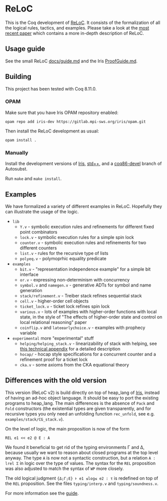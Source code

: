 # ReLoC

This is the Coq development of [ReLoC](https://cs.ru.nl/~dfrumin/reloc/).
It consists of the formalization of all the logical rules, tactics, and examples.
Please take a look at the [most recent paper](https://arxiv.org/abs/2006.13635) which contains a more in-depth description of ReLoC.

## Usage guide

See the small ReLoC [docs/guide.md](docs/guide.md) and the Iris [ProofGuide.md](https://gitlab.mpi-sws.org/iris/iris/blob/master/ProofGuide.md).

## Building

This project has been tested with Coq 8.11.0.

### OPAM

Make sure that you have Iris OPAM repository enabled:

    opam repo add iris-dev https://gitlab.mpi-sws.org/iris/opam.git

Then install the ReLoC development as usual:

    opam install .

### Manually

Install the development versions of [Iris](https://gitlab.mpi-sws.org/iris/iris/), [std++](https://gitlab.mpi-sws.org/iris/stdpp), and a [coq86-devel](https://github.com/uds-psl/autosubst/tree/coq86-devel) branch of Autosubst.

Run `make` and `make install`.

## Examples

We have formalized a variety of different examples in ReLoC. Hopefully
they can illustrate the usage of the logic.

- `lib`
  + `Y.v` - symbolic execution rules and refinements for different fixed point combinators
  + `lock.v` - symbolic execution rules for a simple spin lock
  + `counter.v` - symbolic execution rules and refinements for two different counters
  + `list.v` - rules for the recursive type of lists
  + `polyeq.v` - polymoprhic equality predicate
- `examples`
  + `bit.v` - "representation independence example" for a simple bit interface
  + `or.v` - expressing non-determinism with concurrency
  + `symbol.v` and `namegen.v` - generative ADTs for symbol and name generation
  + `stack/refinement.v` - Treiber stack refines sequential stack
  + `cell.v` - higher-order cell objects
  + `ticket_lock.v` - ticket lock refines spin lock
  + `various.v` - lots of examples with higher-order functions with local state, in the style of "The effects of higher-order state and control on local relational reasoning" paper
  + `coinflip.v` and `lateearlychoice.v` - examples with prophecy variable
- `experimental` more "experimental" stuff
  + `helping/helping_stack.v` - linearizability of stack with helping, see [this technical appendix](https://cs.ru.nl/~dfrumin/reloc/tech-appendix.pdf) for a detailed description
  + `hocap/` - hocap style specifications for a concurrent counter and a refinement proof for a ticket lock
  + `cka.v` - some axioms from the CKA equational theory

## Differences with the old version

This version (ReLoC v2) is build directly on top of heap_lang of [Iris](https://gitlab.mpi-sws.org/iris/iris/), instead of having an ad-hoc object language.
It should be easy to port the existing programs to heap_lang.
The main differences is the absence of `Pack` and `Fold` constructors (the existential types are given transparently, and for recursive types you only need an unfolding function `rec_unfold`, see e.g. `examples/stack/CG_stack.v`).

On the level of logic, the main proposition is now of the form

    REL e1 << e2 @ E : A

We found it beneficial to get rid of the typing environments Γ and Δ, because usually we want to reason about closed programs at the top level anyway.
The type `A` is now not a syntactic construction, but a relation `A : lrel Σ` in logic over the type of values.
The syntax for the `REL` proposition was also adjusted to match the syntax of `WP` more closely.

The old logical judgment `{Δ;Γ;E} ⊧ e1 ≤log≤ e2 : τ` is redefined on top of the `REL` proposition.
See the files `typing/interp.v` and `typing/soundness.v`.

For more information see the [guide](docs/guide.md).
